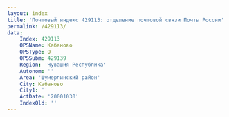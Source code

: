 ```yaml
---
layout: index
title: 'Почтовый индекс 429113: отделение почтовой связи Почты России'
permalink: /429113/
data:
    Index: 429113
    OPSName: Кабаново
    OPSType: О
    OPSSubm: 429139
    Region: 'Чувашия Республика'
    Autonom: ''
    Area: 'Шумерлинский район'
    City: Кабаново
    City1: ''
    ActDate: '20001030'
    IndexOld: ''
---
```

